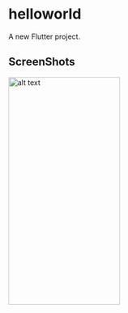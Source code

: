 # helloworld

A new Flutter project.

## ScreenShots

 <img src="https://user-images.githubusercontent.com/60944706/78259898-30a2b300-74f5-11ea-972b-c460a5285ba4.png" alt="alt text" width="220" height="450"> 
